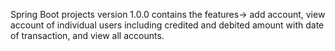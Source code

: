 Spring Boot projects
version 1.0.0 contains the features-> add account, view account of individual users including credited and debited amount with date of transaction, and view all accounts.
